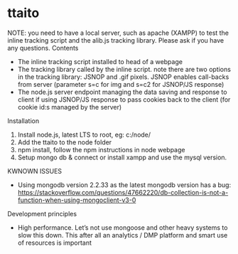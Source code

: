# ttaito
NOTE: you need to have a local server, such as apache (XAMPP) to test the inline tracking script and the alib.js tracking library. 
Please ask if you have any questions. 
Contents
- The inline tracking script installed to head of a webpage
- The tracking library called by the inline script.   note there are two options in the tracking library: JSNOP and .gif pixels. JSNOP enables call-backs from server (parameter s=c for img and s=c2 for JSNOP/JS response) 
- The node.js server endpoint managing the data saving and response to client if using JSNOP/JS response to pass cookies back to the client (for cookie id:s managed by the server)

Installation

1. Install node.js, latest LTS to root, eg: c:/node/
2. Add the ttaito to the node folder
3. npm install, follow the npm instructions in node webpage
4. Setup mongo db & connect or install xampp and use the mysql version. 

KWNOWN ISSUES
- Using mongodb version 2.2.33 as the latest mongodb version has a bug: https://stackoverflow.com/questions/47662220/db-collection-is-not-a-function-when-using-mongoclient-v3-0

Development principles
- High performance. Let’s not use mongoose and other heavy systems to slow this down. This after all an analytics / DMP platform and smart use of resources is important


